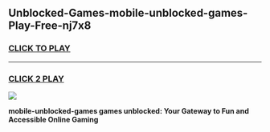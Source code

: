 
## Unblocked-Games-mobile-unblocked-games-Play-Free-nj7x8
<h3>
<a href="https://premium76.site?title=mobile-unblocked-games&ref=21A">CLICK TO PLAY</a></h3>
<hr>

<h3>
<a href="https://premium76.site?title=mobile-unblocked-games&ref=21A">CLICK 2 PLAY</a>
  
</h3>

<a href="https://premium76.site?title=mobile-unblocked-games&ref=21A"><img src="https://clearcache.store/games.png"></a>


**mobile-unblocked-games games unblocked: Your Gateway to Fun and Accessible Online Gaming**
